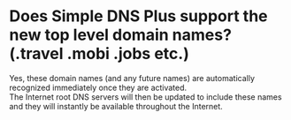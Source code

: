 ﻿---
category: 3
frontpage: false
comments: true
created-utc: 2019-01-01
modified-utc: 2019-01-01
---
# Does Simple DNS Plus support the new top level domain names? (.travel .mobi .jobs etc.)

Yes, these domain names (and any future names) are automatically recognized immediately once they are activated.  
The Internet root DNS servers will then be updated to include these names and they will instantly be available throughout the Internet.

